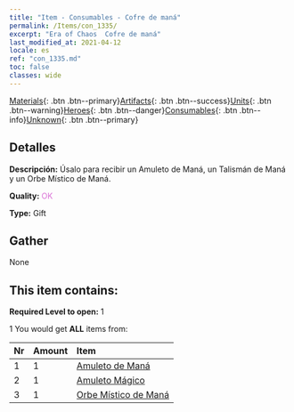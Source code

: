 ```yaml
---
title: "Item - Consumables - Cofre de maná"
permalink: /Items/con_1335/
excerpt: "Era of Chaos  Cofre de maná"
last_modified_at: 2021-04-12
locale: es
ref: "con_1335.md"
toc: false
classes: wide
---
```

 [Materials](/es/Items/){: .btn .btn--primary}[Artifacts](/es/Items/Artifacts/){: .btn .btn--success}[Units](/es/Items/Units/){: .btn .btn--warning}[Heroes](/es/Items/Heroes/){: .btn .btn--danger}[Consumables](/es/Items/Consumables/){: .btn .btn--info}[Unknown](/es/Items/Unknown/){: .btn .btn--primary}

## Detalles
 **Descripción:** Úsalo para recibir un Amuleto de Maná, un Talismán de Maná y un Orbe Místico de Maná.

 **Quality:** <span style="color: #DA70D6">OK</span>

 **Type:** Gift

## Gather

  None

## This item contains:

 **Required Level to open:** 1

 1 You would get **ALL** items  from:

  | Nr | Amount |     Item    |
  |:---|:-------|:------------|
  | 1 | 1 | [Amuleto de Maná](/es/Items/art_112/) | 
  | 2 | 1 | [Amuleto Mágico](/es/Items/art_113/) | 
  | 3 | 1 | [Orbe Místico de Maná](/es/Items/art_114/) | 
